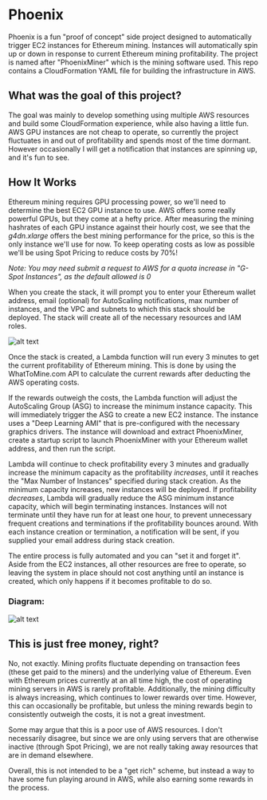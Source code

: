 # Phoenix

Phoenix is a fun "proof of concept" side project designed to automatically trigger EC2 instances for Ethereum mining. Instances will automatically spin up or down in response to current Ethereum mining profitability. The project is named after "PhoenixMiner" which is the mining software used. This repo contains a CloudFormation YAML file for building the infrastructure in AWS.

## What was the goal of this project?

The goal was mainly to develop something using multiple AWS resources and build some CloudFormation experience, while also having a little fun. AWS GPU instances are not cheap to operate, so currently the project fluctuates in and out of profitability and spends most of the time dormant. However occasionally I will get a notification that instances are spinning up, and it's fun to see.

## How It Works

Ethereum mining requires GPU processing power, so we'll need to determine the best EC2 GPU instance to use. AWS offers some really powerful GPUs, but they come at a hefty price. After measuring the mining hashrates of each GPU instance against their hourly cost, we see that the *g4dn.xlarge* offers the best mining performance for the price, so this is the only instance we'll use for now. To keep operating costs as low as possible we'll be using Spot Pricing to reduce costs by 70%!

*Note: You may need submit a request to AWS for a quota increase in "G-Spot Instances", as the default allowed is 0*

When you create the stack, it will prompt you to enter your Ethereum wallet address, email (optional) for AutoScaling notifications, max number of instances, and the VPC and subnets to which this stack should be deployed. The stack will create all of the necessary resources and IAM roles.

![alt text](https://benwaddell.s3.amazonaws.com/github/phoenix/stackdetails.png)

Once the stack is created, a Lambda function will run every 3 minutes to get the current profitability of Ethereum mining. This is done by using the WhatToMine.com API to calculate the current rewards after deducting the AWS operating costs.

If the rewards outweigh the costs, the Lambda function will adjust the AutoScaling Group (ASG) to increase the minimum instance capacity. This will immediately trigger the ASG to create a new EC2 instance. The instance uses a "Deep Learning AMI" that is pre-configured with the necessary graphics drivers. The instance will download and extract PhoenixMiner, create a startup script to launch PhoenixMiner with your Ethereum wallet address, and then run the script.

Lambda will continue to check profitability every 3 minutes and gradually increase the minimum capacity as the profitability *increases*, until it reaches the "Max Number of Instances" specified during stack creation. As the minimum capacity increases, new instances will be deployed. If profitability *decreases*, Lambda will gradually reduce the ASG minimum instance capacity, which will begin terminating instances. Instances will not terminate until they have run for at least one hour, to prevent unnecessary frequent creations and terminations if the profitability bounces around. With each instance creation or termination, a notification will be sent, if you supplied your email address during stack creation.

The entire process is fully automated and you can "set it and forget it". Aside from the EC2 instances, all other resources are free to operate, so leaving the system in place should not cost anything until an instance is created, which only happens if it becomes profitable to do so.


### Diagram:
![alt text](https://benwaddell.s3.amazonaws.com/github/phoenix/phoenixtemplate.png)

## This is just free money, right?

No, not exactly. Mining profits fluctuate depending on transaction fees (these get paid to the miners) and the underlying value of Ethereum. Even with Ethereum prices currently at an all time high, the cost of operating mining servers in AWS is rarely profitable. Additionally, the mining difficulty is always increasing, which continues to lower rewards over time. However, this can occasionally be profitable, but unless the mining rewards begin to consistently outweigh the costs, it is not a great investment.

Some may argue that this is a poor use of AWS resources. I don't necessarily disagree, but since we are only using servers that are otherwise inactive (through Spot Pricing), we are not really taking away resources that are in demand elsewhere.

Overall, this is not intended to be a "get rich" scheme, but instead a way to have some fun playing around in AWS, while also earning some rewards in the process.





